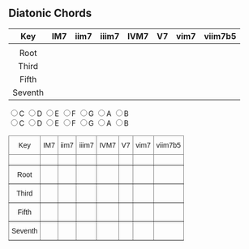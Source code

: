 ## Diatonic Chords

|   Key   | IM7 | iim7 | iiim7 | IVM7 | V7 | vim7 | viim7b5 |
|:-------:|:---:|:----:|:-----:|:----:|:--:|:----:|:-------:|
|         |     |      |       |      |    |      |         |
|   Root  |     |      |       |      |    |      |         |
|  Third  |     |      |       |      |    |      |         |
|  Fifth  |     |      |       |      |    |      |         |
| Seventh |     |      |       |      |    |      |         |

<div>
<label><input type="radio" name="key" value="c" id="radioC">C</label>
<label><input type="radio" name="key" value="d" id="radioD">D</label>
<label><input type="radio" name="key" value="e" id="radioE">E</label>
<label><input type="radio" name="key" value="f" id="radioF">F</label>
<label><input type="radio" name="key" value="g" id="radioG">G</label>
<label><input type="radio" name="key" value="a" id="radioA">A</label>
<label><input type="radio" name="key" value="b" id="radioB">B</label>
</div>

<script type="text/javascript">
  function valueChange(event, table){
    console.log('選択されているのは ' + event.currentTarget.value + ' です');
    table.rows[1].cells[0].innerHTML = event.currentTarget.value
  }

  let table = document.getElementById('targetTable');
  document.getElementById('targetTable');

  let radioC = document.getElementById('radioC');
  radioC.checked = true;
  radioC.addEventListener('change', valueChange);

  let radioD = document.getElementById('radioD');
  radioD.addEventListener('change', valueChange);

  let radioE = document.getElementById('radioE');
  radioE.addEventListener('change', valueChange);

  let radioF = document.getElementById('radioF');
  radioF.addEventListener('change', valueChange);

  let radioG = document.getElementById('radioG');
  radioG.addEventListener('change', valueChange);

  let radioA = document.getElementById('radioA');
  radioA.addEventListener('change', valueChange);

  let radioB = document.getElementById('radioB');
  radioB.addEventListener('change', valueChange);
</script>

<div>
  <label><input type="radio" name="key" value="c">C</label>
  <label><input type="radio" name="key" value="d">D</label>
  <label><input type="radio" name="key" value="e">E</label>
  <label><input type="radio" name="key" value="f">F</label>
  <label><input type="radio" name="key" value="g">G</label>
  <label><input type="radio" name="key" value="a">A</label>
  <label><input type="radio" name="key" value="b">B</label>
</div>

<style type="text/css">
.tg  {border-collapse:collapse;border-spacing:0;}
.tg td{border-color:black;border-style:solid;border-width:1px;font-family:Arial, sans-serif;font-size:14px;
  overflow:hidden;padding:10px 5px;word-break:normal;}
.tg th{border-color:black;border-style:solid;border-width:1px;font-family:Arial, sans-serif;font-size:14px;
  font-weight:normal;overflow:hidden;padding:10px 5px;word-break:normal;}
.tg .tg-c3ow{border-color:inherit;text-align:center;vertical-align:top}
</style>

<table class="tg" id="targetTable">
<thead>
  <tr>
    <th class="tg-c3ow">Key</th>
    <th class="tg-c3ow">IM7</th>
    <th class="tg-c3ow">iim7</th>
    <th class="tg-c3ow">iiim7</th>
    <th class="tg-c3ow">IVM7</th>
    <th class="tg-c3ow">V7</th>
    <th class="tg-c3ow">vim7</th>
    <th class="tg-c3ow">viim7b5</th>
  </tr>
</thead>
<tbody>
  <tr>
    <td class="tg-c3ow"></td>
    <td class="tg-c3ow"></td>
    <td class="tg-c3ow"></td>
    <td class="tg-c3ow"></td>
    <td class="tg-c3ow"></td>
    <td class="tg-c3ow"></td>
    <td class="tg-c3ow"></td>
    <td class="tg-c3ow"></td>
  </tr>
  <tr>
    <td class="tg-c3ow">Root</td>
    <td class="tg-c3ow"></td>
    <td class="tg-c3ow"></td>
    <td class="tg-c3ow"></td>
    <td class="tg-c3ow"></td>
    <td class="tg-c3ow"></td>
    <td class="tg-c3ow"></td>
    <td class="tg-c3ow"></td>
  </tr>
  <tr>
    <td class="tg-c3ow">Third</td>
    <td class="tg-c3ow"></td>
    <td class="tg-c3ow"></td>
    <td class="tg-c3ow"></td>
    <td class="tg-c3ow"></td>
    <td class="tg-c3ow"></td>
    <td class="tg-c3ow"></td>
    <td class="tg-c3ow"></td>
  </tr>
  <tr>
    <td class="tg-c3ow">Fifth</td>
    <td class="tg-c3ow"></td>
    <td class="tg-c3ow"></td>
    <td class="tg-c3ow"></td>
    <td class="tg-c3ow"></td>
    <td class="tg-c3ow"></td>
    <td class="tg-c3ow"></td>
    <td class="tg-c3ow"></td>
  </tr>
  <tr>
    <td class="tg-c3ow">Seventh</td>
    <td class="tg-c3ow"></td>
    <td class="tg-c3ow"></td>
    <td class="tg-c3ow"></td>
    <td class="tg-c3ow"></td>
    <td class="tg-c3ow"></td>
    <td class="tg-c3ow"></td>
    <td class="tg-c3ow"></td>
  </tr>
</tbody>
</table>
